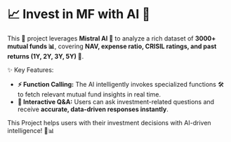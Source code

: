# 📈 Invest in MF with AI 🚀

This 🔧 project leverages **Mistral AI 🤖** to analyze a rich dataset of **3000+ mutual funds 📊**, covering **NAV, expense ratio, CRISIL ratings, and past returns (1Y, 2Y, 3Y, 5Y) 📅**.

✨ Key Features:

- **⚡ Function Calling:** The AI intelligently invokes specialized functions 🛠️ to fetch relevant mutual fund insights in real time.
- **📢 Interactive Q&A:** Users can ask investment-related questions and receive **accurate, data-driven responses instantly**.

This Project helps users with their investment decisions with AI-driven intelligence! 🚀📊
